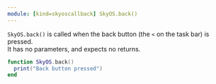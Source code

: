 ```yaml
---
module: [kind=skyoscallback] SkyOS.back()
---
```

`SkyOS.back()` is called when the back button (the `<` on the task bar) is pressed.  
It has no parameters, and expects no returns.
```lua
function SkyOS.back()
  print("Back button pressed")
end
```